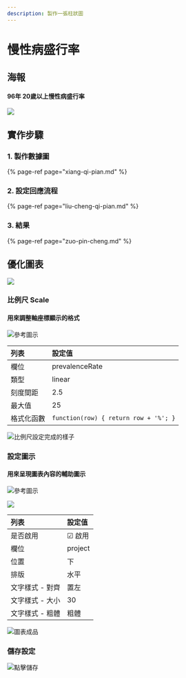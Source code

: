 ```yaml
---
description: 製作一張柱狀圖
---
```


# 慢性病盛行率

## 海報

#### 96年 20歲以上慢性病盛行率

![](../../.gitbook/assets/man-xing-bing-jian-yi-ban.png)

## 實作步驟

### 1. 製作數據圖

{% page-ref page="xiang-qi-pian.md" %}

### 2. 設定回應流程

{% page-ref page="liu-cheng-qi-pian.md" %}

### 3. 結果

{% page-ref page="zuo-pin-cheng.md" %}

## 優化圖表

![](../../.gitbook/assets/man-xing-bing-wan-zheng-ban%20%281%29.png)

### 比例尺 Scale

#### 用來調整軸座標顯示的格式

![&#x53C3;&#x8003;&#x5716;&#x793A;](../../.gitbook/assets/tu-bi-li-bi-li-chi.png)

| 列表 | 設定值 |
| :--- | :--- |
| 欄位 | prevalenceRate |
| 類型 | linear |
| 刻度間距 | 2.5 |
| 最大值 | 25 |
| 格式化函數 | `function(row) { return row + '%'; }` |

![&#x6BD4;&#x4F8B;&#x5C3A;&#x8A2D;&#x5B9A;&#x5B8C;&#x6210;&#x7684;&#x6A23;&#x5B50;](../../.gitbook/assets/man-xing-bing-bi-li-chi-she-ding.png)

### 設定圖示

#### 用來呈現圖表內容的輔助圖示

![&#x53C3;&#x8003;&#x5716;&#x793A;](../../.gitbook/assets/man-xing-bing-she-ding-tu-shi.png)

![](../../.gitbook/assets/man-xing-bing-tu-shi-she-ding-kuang.png)

| 列表 | 設定值 |
| :--- | :--- |
| 是否啟用 | ☑ 啟用 |
| 欄位 | project |
| 位置 | 下 |
| 排版 | 水平  |
| 文字樣式 - 對齊 | 置左 |
| 文字樣式 - 大小 | 30 |
| 文字樣式 - 粗體 | 粗體 |

![&#x5716;&#x8868;&#x6210;&#x54C1;](../../.gitbook/assets/man-xing-bing-wan-zheng-ban%20%281%29.png)

### 儲存設定

![&#x9EDE;&#x64CA;&#x5132;&#x5B58;](../../.gitbook/assets/xuan-dan-lie-biao-chu-cun%20%281%29.png)

